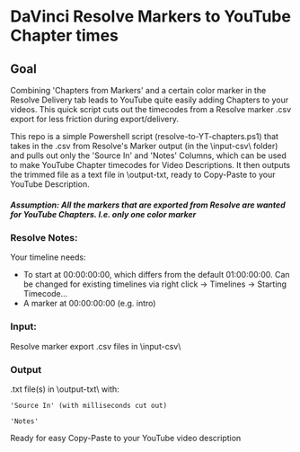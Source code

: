 # DaVinci Resolve Markers to YouTube Chapter times

## Goal
Combining 'Chapters from Markers' and a certain color marker in the Resolve Delivery tab leads to YouTube quite easily adding Chapters to your videos. This quick script cuts out the timecodes from a Resolve marker .csv export for less friction during export/delivery.

This repo is a simple Powershell script (resolve-to-YT-chapters.ps1) that takes in the .csv from Resolve's Marker output (in the \input-csv\ folder) and pulls out only the 'Source In' and 'Notes' Columns, which can be used to make YouTube Chapter timecodes for Video Descriptions. It then outputs the trimmed file as a text file in \output-txt\, ready to Copy-Paste to your YouTube Description.
##### Assumption: All the markers that are exported from Resolve are wanted for YouTube Chapters. I.e. only one color marker

### Resolve Notes:
Your timeline needs:
- To start at 00:00:00:00, which differs from the default 01:00:00:00. Can be changed for existing timelines via right click -> Timelines -> Starting Timecode...
- A marker at 00:00:00:00 (e.g. intro)

### Input:
Resolve marker export .csv files in \input-csv\

### Output
.txt file(s) in \output-txt\ with:

    'Source In' (with milliseconds cut out)
  
    'Notes' 
  
Ready for easy Copy-Paste to your YouTube video description

